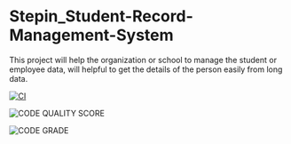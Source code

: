 # Stepin_Student-Record-Management-System
This project will help the organization or school to manage the student or employee data, will helpful to get the details of the person easily from long data.

[![CI](https://github.com/shubuunama/Stepin_Student-Record-Management-System/actions/workflows/main.yml/badge.svg)](https://github.com/shubuunama/Stepin_Student-Record-Management-System/actions/workflows/main.yml)

![CODE QUALITY SCORE](https://www.code-inspector.com/project/27508/score/svg)

![CODE GRADE](https://www.code-inspector.com/project/27508/status/svg)
